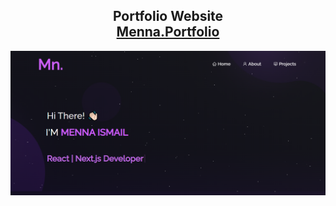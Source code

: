 <h2 align="center">
  Portfolio Website <br/>
  <a href="https://protofolio-123.netlify.app/" target="_blank">Menna.Portfolio</a>
</h2>
<div align="center">
  <img alt="Demo" src="./Images/readme-img.png" />
</div>

<br/>
